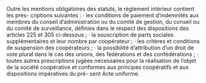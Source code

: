 Outre les mentions obligatoires des statuts, le règlement intérieur contient les pres- criptions suivantes :
· les conditions de paiement d’indemnités aux membres du conseil d’administration ou du
comité de gestion, du conseil ou du comité de surveillance, définies dans le respect des dispositions des articles 225 et 305 ci-dessous ;
· la souscription de parts sociales supplémentaires et leur nombre par coopérateur ;
· les critères et conditions de suspension des coopérateurs ;
· la possibilité d’attribution d’un droit de vote plural dans le cas des unions, des fédérations
et des confédérations ;
· toutes autres prescriptions jugées nécessaires pour la réalisation de l’objet de la société
coopérative et conformes aux principes coopératifs et aux dispositions impératives du pré- sent Acte uniforme.